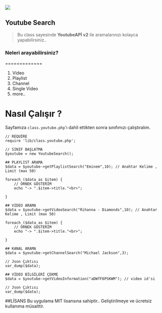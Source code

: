 ![](http://i.imgur.com/G0KQC7w.png)
## Youtube Search
> Bu class sayesinde **YoutubeAPİ v2** ile aramalarınızı kolayca yapabilirsiniz..


### Neleri arayabilirsiniz?
=============
1. Video
2. Playlist
3. Channel
4. Single Video
5. more..



Nasıl Çalışır ?
=============

Sayfamıza `class.youtube.php`'ı dahil ettikten sonra sınıfımızı çalıştıralım.

    // REQUİRE
	require 'lib/class.youtube.php';
	
    // SINIF BAŞLATMA
	$youtube = new YoutubeSearch();

	## PLAYLIST ARAMA
	$data = $youtube->getPlaylistSearch("Eminem",10); // Anahtar Kelime , Limit (max 50)

	foreach ($data as $item) {
		// ÖRNEK GÖSTERİM
		echo "-> ".$item->title."<br>";

	}
    
    ## VIDEO ARAMA
	$data = $youtube->getVideoSearch("Rihanna - Diamonds",10); // Anahtar Kelime , Limit (max 50)
	
	foreach ($data as $item) {
		// ÖRNEK GÖSTERİM
		echo "-> ".$item->title."<br>";

	}
    
    ## KANAL ARAMA
	$data = $youtube->getChannelSearch("Michael Jackson",3);

	// Json Çıktısı
	var_dump($data);
    
    ## VİDEO BİLGİLERİ ÇEKME
	$data = $youtube->getVideoInformation("aDWfF6PSKWM"); // video id'si

	// Json Çıktısı
	var_dump($data);
    
##LİSANS
Bu uygulama MIT lisansına sahiptir.. Geliştirilmeye ve ücretsiz kullanıma müsaittir.




